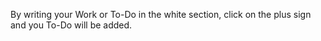 By writing your Work or To-Do in the white section, click on the plus sign and you To-Do will be added.